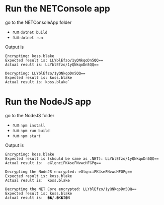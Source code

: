 # Run the NETConsole app

go to the NETConsoleApp folder
- run `dotnet build`
- run `dotnet run`

Output is

```
Encrypting: koss.blake
Expected result is: LLYblEfzo/1yQNkqoDn5QQ==
Actual result is: LLYblEfzo/1yQNkqoDn5QQ==

Decrypting: LLYblEfzo/1yQNkqoDn5QQ==
Expected result is: koss.blake
Actual result is: koss.blake`
```

# Run the NodeJS app

go to the NodeJS folder
- run `npm install`
- run `npm run build`
- run `npm start`

Output is

```
Encrypting: koss.blake
Expected result is (should be same as .NET): LLYblEfzo/1yQNkqoDn5QQ==
Actual result is:  eGlqnciFK4seFNvwcHFGPg== 

Decrypting the NodeJS encrypted: eGlqnciFK4seFNvwcHFGPg==
Expected result is: koss.blake
Actual result is:  koss.blake 

Decrypting the NET Core encrypted: LLYblEfzo/1yQNkqoDn5QQ==
Expected result is: koss.blake
Actual result is:  ��/.�K�I�N 
```